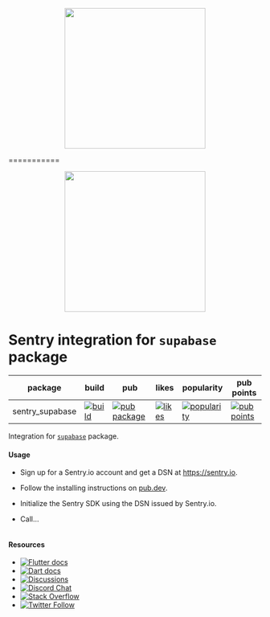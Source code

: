 <p align="center">
  <a href="https://sentry.io" target="_blank" align="center">
    <img src="https://sentry-brand.storage.googleapis.com/sentry-logo-black.png" width="280">
  </a>
  <br />
</p>


===========

<p align="center">
  <a href="https://sentry.io" target="_blank" align="center">
    <img src="https://sentry-brand.storage.googleapis.com/sentry-logo-black.png" width="280">
  </a>
  <br />
</p>

Sentry integration for `supabase` package
===========

| package     | build                                                                                                                                                                                | pub                                                                                                  | likes                                                                                                | popularity                                                                                                     | pub points |
|-------------|--------------------------------------------------------------------------------------------------------------------------------------------------------------------------------------|------------------------------------------------------------------------------------------------------|------------------------------------------------------------------------------------------------------|----------------------------------------------------------------------------------------------------------------| ------- |
| sentry_supabase | [![build](https://github.com/getsentry/sentry-dart/actions/workflows/supabase.yml/badge.svg?branch=main)](https://github.com/getsentry/sentry-dart/actions?query=workflow%3Asentry-supabase) | [![pub package](https://img.shields.io/pub/v/sentry_supabase.svg)](https://pub.dev/packages/sentry_supabase) | [![likes](https://img.shields.io/pub/likes/sentry_supabase)](https://pub.dev/packages/sentry_supabase/score) | [![popularity](https://img.shields.io/pub/popularity/sentry_supabase)](https://pub.dev/packages/sentry_supabase/score) | [![pub points](https://img.shields.io/pub/points/sentry_supabase)](https://pub.dev/packages/sentry_supabase/score)

Integration for [`supabase`](https://pub.dev/packages/supabase) package. 

#### Usage

- Sign up for a Sentry.io account and get a DSN at https://sentry.io.

- Follow the installing instructions on [pub.dev](https://pub.dev/packages/sentry/install).

- Initialize the Sentry SDK using the DSN issued by Sentry.io.

- Call...

```dart

```

#### Resources

* [![Flutter docs](https://img.shields.io/badge/documentation-sentry.io-green.svg?label=flutter%20docs)](https://docs.sentry.io/platforms/flutter/)
* [![Dart docs](https://img.shields.io/badge/documentation-sentry.io-green.svg?label=dart%20docs)](https://docs.sentry.io/platforms/dart/)
* [![Discussions](https://img.shields.io/github/discussions/getsentry/sentry-dart.svg)](https://github.com/getsentry/sentry-dart/discussions)
* [![Discord Chat](https://img.shields.io/discord/621778831602221064?logo=discord&logoColor=ffffff&color=7389D8)](https://discord.gg/PXa5Apfe7K)
* [![Stack Overflow](https://img.shields.io/badge/stack%20overflow-sentry-green.svg)](https://stackoverflow.com/questions/tagged/sentry)
* [![Twitter Follow](https://img.shields.io/twitter/follow/getsentry?label=getsentry&style=social)](https://twitter.com/intent/follow?screen_name=getsentry)
